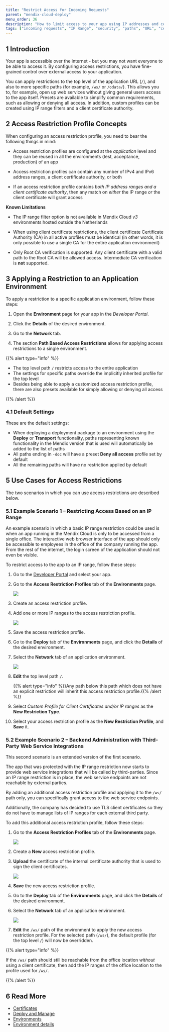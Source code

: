 ```yaml
---
title: "Restrict Access for Incoming Requests"
parent: "mendix-cloud-deploy"
menu_order: 36
description: "How to limit access to your app using IP addresses and certificates"
tags: ["incoming requests", "IP Range", "security", "paths", "URL", "certificate"]
---
```


## 1 Introduction

Your app is accessible over the internet - but you may not want everyone to be able to access it. By configuring access restrictions, you have fine-grained control over external access to your application.

You can apply restrictions to the top level of the application URL (`/`), and also to more specific paths (for example, `/ws/` or `/odata/`). This allows you to, for example, open up web services without giving general users access to the app itself. Presets are available to simplify common requirements, such as allowing or denying all access. In addition, custom profiles can be created using IP range filters and a client certificate authority.

## 2 Access Restriction Profile Concepts

When configuring an access restriction profile, you need to bear the following things in mind:

* Access restriction profiles are configured at the *application* level and they can be reused in all the environments (test, acceptance, production) of an app

* Access restriction profiles can contain any number of IPv4 and IPv6 address ranges, a client certificate authority, or both

* If an access restriction profile contains *both IP address ranges and a client certificate authority*, then any match on *either* the IP range *or* the client certificate will grant access

**Known Limitations**

* The IP range filter option is not available in Mendix Cloud *v3* environments hosted outside the Netherlands

* When using client certificate restrictions, the client certificate Certificate Authority (CA) in all active profiles must be identical (in other words, it is only possible to use a single CA for the entire application environment)

* Only Root CA verification is supported. Any client certificate with a valid path to the Root CA will be allowed access. Intermediate CA verification is **not** supported. 

## 3 Applying a Restriction to an Application Environment

To apply a restriction to a specific application environment, follow these steps:

1. Open the **Environment** page for your app in the *Developer Portal*.

2. Click the **Details** of the desired environment.

3. Go to the **Network** tab.

4. The section **Path Based Access Restrictions** allows for applying access restrictions to a single environment.

{{% alert type="info" %}}

* The top level path `/` restricts access to the entire application
* The settings for specific paths override the implicitly inherited profile for the top level
* Besides being able to apply a customized access restriction profile, there are also presets available for simply allowing or denying all access

{{% /alert %}}

### 4.1 Default Settings

These are the default settings:

* When deploying a deployment package to an environment using the **Deploy** or **Transport** functionality, paths representing known functionality in the Mendix version that is used will automatically be added to the list of paths
* All paths ending in `-doc` will have a preset **Deny all access** profile set by default
* All the remaining paths will have no restriction applied by default

## 5 Use Cases for Access Restrictions

The two scenarios in which you can use access restrictions are described below.

### 5.1 Example Scenario 1 – Restricting Access Based on an IP Range

An example scenario in which a basic IP range restriction could be used is when an app running in the Mendix Cloud is only to be accessed from a single office. The interactive web browser interface of the app should only be accessible to employees in the office of the company running the app. From the rest of the internet, the login screen of the application should not even be visible.

To restrict access to the app to an IP range, follow these steps:

1. Go to the [Developer Portal](http://home.mendix.com) and select your app.

2. Go to the **Access Restriction Profiles** tab of the **Environments** page.

    ![](attachments/accessrestrict/app-restriction.png)

3. Create an access restriction profile.

4. Add one or more IP ranges to the access restriction profile.

    ![](attachments/accessrestrict/scenario1.png)

5. Save the access restriction profile.

6. Go to the **Deploy** tab of the **Environments** page, and click the **Details** of the desired environment.

7. Select the **Network** tab of an application environment.

    ![](attachments/accessrestrict/environment-restriction.png)

8. **Edit** the top level path `/`.

    {{% alert type="info" %}}Any path below this path which does not have an explicit restriction will inherit this access restriction profile.{{% /alert %}}

9. Select *Custom Profile for Client Certificates and/or IP ranges* as the **New Restriction Type**.

10. Select your access restriction profile as the **New Restriction Profile**, and **Save** it.

### 5.2 Example Scenario 2 – Backend Administration with Third-Party Web Service Integrations

This second scenario is an extended version of the first scenario.

The app that was protected with the IP range restriction now starts to provide web service integrations that will be called by third-parties. Since an IP range restriction is in place, the web service endpoints are not reachable by external parties.

By adding an additional access restriction profile and applying it to the `/ws/` path only, you can specifically grant access to the web service endpoints.

Additionally, the company has decided to use TLS client certificates so they do not have to manage lists of IP ranges for each external third party.

To add this additional access restriction profile, follow these steps:

1. Go to the **Access Restriction Profiles** tab of the **Environments** page.

    ![](attachments/accessrestrict/app-restriction.png)

2. Create a **New** access restriction profile.

3. **Upload** the certificate of the internal certificate authority that is used to sign the client certificates.

    ![](attachments/accessrestrict/scenario2.png)

4. **Save** the new access restriction profile.

6. Go to the **Deploy** tab of the **Environments** page, and click the **Details** of the desired environment.

7. Select the **Network** tab of an application environment.

    ![](attachments/accessrestrict/environment-restriction.png)

8. **Edit** the `/ws/` path of the environment to apply the new access restriction profile. For the selected path (`/ws/`), the default profile (for the top level `/`) will now be overridden.

{{% alert type="info" %}}

If the `/ws/` path should still be reachable from the office location *without* using a client certificate, then add the IP ranges of the office location to the profile used for `/ws/`.

{{% /alert %}}

## 6 Read More

* [Certificates](certificates)
* [Deploy and Manage](/developerportal/deploy)
* [Environments](environments)
* [Environment details](environments-details)
